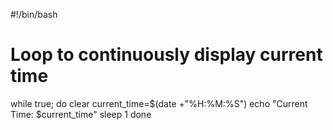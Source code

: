 #!/bin/bash
# Loop to continuously display current time
while true; do
 clear
 current_time=$(date +"%H:%M:%S")
 echo "Current Time: $current_time"
 sleep 1
done
```
